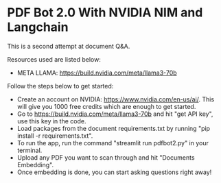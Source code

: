 # PDF Bot 2.0 With NVIDIA NIM and Langchain

This is a second attempt at document Q&A. 

Resources used are listed below:
- META LLAMA: https://build.nvidia.com/meta/llama3-70b

Follow the steps below to get started:
- Create an account on NVIDIA: https://www.nvidia.com/en-us/ai/. This will give you 1000 free credits which are enough to get started.
- Go to https://build.nvidia.com/meta/llama3-70b and hit "get API key", use this key in the code.
- Load packages from the document requirements.txt by running "pip install -r requirements.txt".
- To run the app, run the command "streamlit run pdfbot2.py" in your terminal. 
- Upload any PDF you want to scan through and hit "Documents Embedding".
- Once embedding is done, you can start asking questions right away! 
